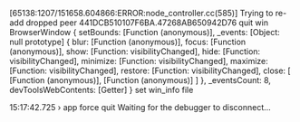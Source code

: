 [65138:1207/151658.604866:ERROR:node_controller.cc(585)] Trying to re-add dropped peer 441DCB510107F6BA.47268AB650942D76
quit win BrowserWindow {
  setBounds: [Function (anonymous)],
  _events: [Object: null prototype] {
    blur: [Function (anonymous)],
    focus: [Function (anonymous)],
    show: [Function: visibilityChanged],
    hide: [Function: visibilityChanged],
    minimize: [Function: visibilityChanged],
    maximize: [Function: visibilityChanged],
    restore: [Function: visibilityChanged],
    close: [ [Function (anonymous)], [Function (anonymous)] ]
  },
  _eventsCount: 8,
  devToolsWebContents: [Getter]
}
set win_info file

15:17:42.725 › app force quit
Waiting for the debugger to disconnect...